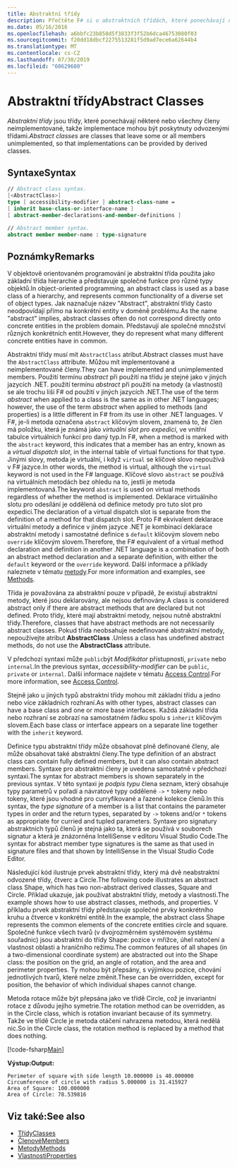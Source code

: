 ```yaml
---
title: Abstraktní třídy
description: Přečtěte F# si o abstraktních třídách, které ponechávají některé nebo všechny členy neimplementované a nepředstavují společné funkce pro různé typy objektů.
ms.date: 05/16/2016
ms.openlocfilehash: a6bbfc23b858d5f3833f3f52b6dca46753080f03
ms.sourcegitcommit: f20dd18dbcf2275513281f5d9ad7ece6a62644b4
ms.translationtype: MT
ms.contentlocale: cs-CZ
ms.lasthandoff: 07/30/2019
ms.locfileid: "68629680"
---
```

# <a name="abstract-classes"></a><span data-ttu-id="b0783-103">Abstraktní třídy</span><span class="sxs-lookup"><span data-stu-id="b0783-103">Abstract Classes</span></span>

<span data-ttu-id="b0783-104">*Abstraktní třídy* jsou třídy, které ponechávají některé nebo všechny členy neimplementované, takže implementace mohou být poskytnuty odvozenými třídami.</span><span class="sxs-lookup"><span data-stu-id="b0783-104">*Abstract classes* are classes that leave some or all members unimplemented, so that implementations can be provided by derived classes.</span></span>

## <a name="syntax"></a><span data-ttu-id="b0783-105">Syntaxe</span><span class="sxs-lookup"><span data-stu-id="b0783-105">Syntax</span></span>

```fsharp
// Abstract class syntax.
[<AbstractClass>]
type [ accessibility-modifier ] abstract-class-name =
[ inherit base-class-or-interface-name ]
[ abstract-member-declarations-and-member-definitions ]

// Abstract member syntax.
abstract member member-name : type-signature
```

## <a name="remarks"></a><span data-ttu-id="b0783-106">Poznámky</span><span class="sxs-lookup"><span data-stu-id="b0783-106">Remarks</span></span>

<span data-ttu-id="b0783-107">V objektově orientovaném programování je abstraktní třída použita jako základní třída hierarchie a představuje společné funkce pro různé typy objektů.</span><span class="sxs-lookup"><span data-stu-id="b0783-107">In object-oriented programming, an abstract class is used as a base class of a hierarchy, and represents common functionality of a diverse set of object types.</span></span> <span data-ttu-id="b0783-108">Jak naznačuje název "Abstract", abstraktní třídy často neodpovídají přímo na konkrétní entity v doméně problému.</span><span class="sxs-lookup"><span data-stu-id="b0783-108">As the name "abstract" implies, abstract classes often do not correspond directly onto concrete entities in the problem domain.</span></span> <span data-ttu-id="b0783-109">Představují ale společné množství různých konkrétních entit.</span><span class="sxs-lookup"><span data-stu-id="b0783-109">However, they do represent what many different concrete entities have in common.</span></span>

<span data-ttu-id="b0783-110">Abstraktní třídy musí mít `AbstractClass` atribut.</span><span class="sxs-lookup"><span data-stu-id="b0783-110">Abstract classes must have the `AbstractClass` attribute.</span></span> <span data-ttu-id="b0783-111">Můžou mít implementované a neimplementované členy.</span><span class="sxs-lookup"><span data-stu-id="b0783-111">They can have implemented and unimplemented members.</span></span> <span data-ttu-id="b0783-112">Použití termínu *abstract* při použití na třídu je stejné jako v jiných jazycích .NET. použití termínu *abstract* při použití na metody (a vlastnosti) se ale trochu liší F# od použití v jiných jazycích .NET.</span><span class="sxs-lookup"><span data-stu-id="b0783-112">The use of the term *abstract* when applied to a class is the same as in other .NET languages; however, the use of the term *abstract* when applied to methods (and properties) is a little different in F# from its use in other .NET languages.</span></span> <span data-ttu-id="b0783-113">V F#, je-li metoda označena `abstract` klíčovým slovem, znamená to, že člen má položku, která je známá jako *virtuální slot pro expedici*, ve vnitřní tabulce virtuálních funkcí pro daný typ.</span><span class="sxs-lookup"><span data-stu-id="b0783-113">In F#, when a method is marked with the `abstract` keyword, this indicates that a member has an entry, known as a *virtual dispatch slot*, in the internal table of virtual functions for that type.</span></span> <span data-ttu-id="b0783-114">Jinými slovy, metoda je virtuální, i když `virtual` se klíčové slovo nepoužívá v F# jazyce.</span><span class="sxs-lookup"><span data-stu-id="b0783-114">In other words, the method is virtual, although the `virtual` keyword is not used in the F# language.</span></span> <span data-ttu-id="b0783-115">Klíčové slovo `abstract` se používá na virtuálních metodách bez ohledu na to, jestli je metoda implementovaná.</span><span class="sxs-lookup"><span data-stu-id="b0783-115">The keyword `abstract` is used on virtual methods regardless of whether the method is implemented.</span></span> <span data-ttu-id="b0783-116">Deklarace virtuálního slotu pro odesílání je oddělená od definice metody pro tuto slot pro expedici.</span><span class="sxs-lookup"><span data-stu-id="b0783-116">The declaration of a virtual dispatch slot is separate from the definition of a method for that dispatch slot.</span></span> <span data-ttu-id="b0783-117">Proto F# ekvivalent deklarace virtuální metody a definice v jiném jazyce .NET je kombinací deklarace abstraktní metody i samostatné definice s `default` klíčovým slovem nebo `override` klíčovým slovem.</span><span class="sxs-lookup"><span data-stu-id="b0783-117">Therefore, the F# equivalent of a virtual method declaration and definition in another .NET language is a combination of both an abstract method declaration and a separate definition, with either the `default` keyword or the `override` keyword.</span></span> <span data-ttu-id="b0783-118">Další informace a příklady naleznete v tématu [metody](./members/methods.md).</span><span class="sxs-lookup"><span data-stu-id="b0783-118">For more information and examples, see [Methods](./members/methods.md).</span></span>

<span data-ttu-id="b0783-119">Třída je považována za abstraktní pouze v případě, že existují abstraktní metody, které jsou deklarovány, ale nejsou definovány.</span><span class="sxs-lookup"><span data-stu-id="b0783-119">A class is considered abstract only if there are abstract methods that are declared but not defined.</span></span> <span data-ttu-id="b0783-120">Proto třídy, které mají abstraktní metody, nejsou nutně abstraktní třídy.</span><span class="sxs-lookup"><span data-stu-id="b0783-120">Therefore, classes that have abstract methods are not necessarily abstract classes.</span></span> <span data-ttu-id="b0783-121">Pokud třída neobsahuje nedefinované abstraktní metody, nepoužívejte atribut **AbstractClass** .</span><span class="sxs-lookup"><span data-stu-id="b0783-121">Unless a class has undefined abstract methods, do not use the **AbstractClass** attribute.</span></span>

<span data-ttu-id="b0783-122">V předchozí syntaxi může `public`být *Modifikátor* přístupnosti, `private` nebo `internal`.</span><span class="sxs-lookup"><span data-stu-id="b0783-122">In the previous syntax, *accessibility-modifier* can be `public`, `private` or `internal`.</span></span> <span data-ttu-id="b0783-123">Další informace najdete v tématu [Access Control](access-control.md).</span><span class="sxs-lookup"><span data-stu-id="b0783-123">For more information, see [Access Control](access-control.md).</span></span>

<span data-ttu-id="b0783-124">Stejně jako u jiných typů abstraktní třídy mohou mít základní třídu a jedno nebo více základních rozhraní.</span><span class="sxs-lookup"><span data-stu-id="b0783-124">As with other types, abstract classes can have a base class and one or more base interfaces.</span></span> <span data-ttu-id="b0783-125">Každá základní třída nebo rozhraní se zobrazí na samostatném řádku spolu s `inherit` klíčovým slovem.</span><span class="sxs-lookup"><span data-stu-id="b0783-125">Each base class or interface appears on a separate line together with the `inherit` keyword.</span></span>

<span data-ttu-id="b0783-126">Definice typu abstraktní třídy může obsahovat plně definované členy, ale může obsahovat také abstraktní členy.</span><span class="sxs-lookup"><span data-stu-id="b0783-126">The type definition of an abstract class can contain fully defined members, but it can also contain abstract members.</span></span> <span data-ttu-id="b0783-127">Syntaxe pro abstraktní členy je uvedena samostatně v předchozí syntaxi.</span><span class="sxs-lookup"><span data-stu-id="b0783-127">The syntax for abstract members is shown separately in the previous syntax.</span></span> <span data-ttu-id="b0783-128">V této syntaxi je *podpis typu* člena seznam, který obsahuje typy parametrů v pořadí a návratové typy oddělené `->` `*` tokeny nebo tokeny, které jsou vhodné pro curryfikované a řazené kolekce členů.</span><span class="sxs-lookup"><span data-stu-id="b0783-128">In this syntax, the *type signature* of a member is a list that contains the parameter types in order and the return types, separated by `->` tokens and/or `*` tokens as appropriate for curried and tupled parameters.</span></span> <span data-ttu-id="b0783-129">Syntaxe pro signatury abstraktních typů členů je stejná jako ta, která se používá v souborech signatur a která je znázorněna IntelliSense v editoru Visual Studio Code.</span><span class="sxs-lookup"><span data-stu-id="b0783-129">The syntax for abstract member type signatures is the same as that used in signature files and that shown by IntelliSense in the Visual Studio Code Editor.</span></span>

<span data-ttu-id="b0783-130">Následující kód ilustruje prvek abstraktní třídy, který má dvě neabstraktní odvozené třídy, čtverc a Circle.</span><span class="sxs-lookup"><span data-stu-id="b0783-130">The following code illustrates an abstract class Shape, which has two non-abstract derived classes, Square and Circle.</span></span> <span data-ttu-id="b0783-131">Příklad ukazuje, jak používat abstraktní třídy, metody a vlastnosti.</span><span class="sxs-lookup"><span data-stu-id="b0783-131">The example shows how to use abstract classes, methods, and properties.</span></span> <span data-ttu-id="b0783-132">V příkladu prvek abstraktní třídy představuje společné prvky konkrétního kruhu a čtverce v konkrétní entitě.</span><span class="sxs-lookup"><span data-stu-id="b0783-132">In the example, the abstract class Shape represents the common elements of the concrete entities circle and square.</span></span> <span data-ttu-id="b0783-133">Společné funkce všech tvarů (v dvojrozměrném systémovém systému souřadnic) jsou abstraktní do třídy Shape: pozice v mřížce, úhel natočení a vlastnost oblasti a hraničního režimu.</span><span class="sxs-lookup"><span data-stu-id="b0783-133">The common features of all shapes (in a two-dimensional coordinate system) are abstracted out into the Shape class: the position on the grid, an angle of rotation, and the area and perimeter properties.</span></span> <span data-ttu-id="b0783-134">Ty mohou být přepsány, s výjimkou pozice, chování jednotlivých tvarů, které nelze změnit.</span><span class="sxs-lookup"><span data-stu-id="b0783-134">These can be overridden, except for position, the behavior of which individual shapes cannot change.</span></span>

<span data-ttu-id="b0783-135">Metoda rotace může být přepsána jako ve třídě Circle, což je invariantní rotace z důvodu jejího symetrie.</span><span class="sxs-lookup"><span data-stu-id="b0783-135">The rotation method can be overridden, as in the Circle class, which is rotation invariant because of its symmetry.</span></span> <span data-ttu-id="b0783-136">Takže ve třídě Circle je metoda otáčení nahrazena metodou, která nedělá nic.</span><span class="sxs-lookup"><span data-stu-id="b0783-136">So in the Circle class, the rotation method is replaced by a method that does nothing.</span></span>

[!code-fsharp[Main](~/samples/snippets/fsharp/lang-ref-1/snippet2901.fs)]

<span data-ttu-id="b0783-137">**Výstup:**</span><span class="sxs-lookup"><span data-stu-id="b0783-137">**Output:**</span></span>

```
Perimeter of square with side length 10.000000 is 40.000000
Circumference of circle with radius 5.000000 is 31.415927
Area of Square: 100.000000
Area of Circle: 78.539816
```

## <a name="see-also"></a><span data-ttu-id="b0783-138">Viz také:</span><span class="sxs-lookup"><span data-stu-id="b0783-138">See also</span></span>

- [<span data-ttu-id="b0783-139">Třídy</span><span class="sxs-lookup"><span data-stu-id="b0783-139">Classes</span></span>](classes.md)
- [<span data-ttu-id="b0783-140">Členové</span><span class="sxs-lookup"><span data-stu-id="b0783-140">Members</span></span>](./members/index.md)
- [<span data-ttu-id="b0783-141">Metody</span><span class="sxs-lookup"><span data-stu-id="b0783-141">Methods</span></span>](./members/methods.md)
- [<span data-ttu-id="b0783-142">Vlastnosti</span><span class="sxs-lookup"><span data-stu-id="b0783-142">Properties</span></span>](./members/Properties.md)
